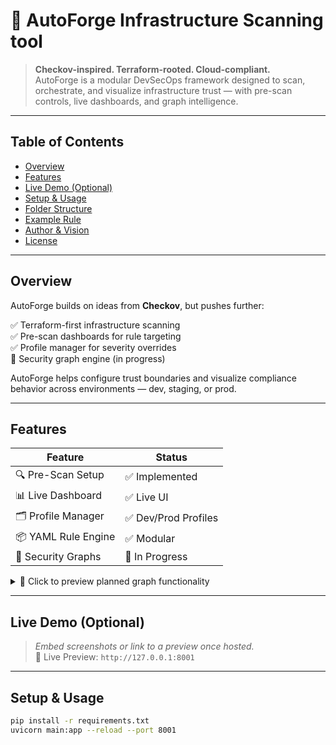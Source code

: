 # 🔐 AutoForge Infrastructure Scanning tool

> **Checkov-inspired. Terraform-rooted. Cloud-compliant.**  
> AutoForge is a modular DevSecOps framework designed to scan, orchestrate, and visualize infrastructure trust — with pre-scan controls, live dashboards, and graph intelligence.

---

## Table of Contents

- [Overview](#overview)
- [Features](#features)
- [Live Demo (Optional)](#live-demo-optional)
- [Setup & Usage](#setup--usage)
- [Folder Structure](#folder-structure)
- [Example Rule](#example-rule)
- [Author & Vision](#author--vision)
- [License](#license)

---

## Overview

AutoForge builds on ideas from **Checkov**, but pushes further:

✅ Terraform-first infrastructure scanning  
✅ Pre-scan dashboards for rule targeting  
✅ Profile manager for severity overrides  
🚧 Security graph engine (in progress)

AutoForge helps configure trust boundaries and visualize compliance behavior across environments — dev, staging, or prod.

---

## Features

| Feature              | Status        |
|----------------------|---------------|
| 🔍 Pre-Scan Setup     | ✅ Implemented |
| 📊 Live Dashboard     | ✅ Live UI     |
| 🗂 Profile Manager     | ✅ Dev/Prod Profiles |
| 📦 YAML Rule Engine   | ✅ Modular     |
| 🧠 Security Graphs     | 🚧 In Progress |

<details>
<summary>🔎 Click to preview planned graph functionality</summary>

Graphs will show:

- IAM access relationships  
- Over-permissive links  
- Trust paths across accounts  
- Graph annotations + violation overlays

</details>

---

## Live Demo (Optional)

> _Embed screenshots or link to a preview once hosted._  
> 🚀 Live Preview: `http://127.0.0.1:8001`

---

## Setup & Usage

```bash
pip install -r requirements.txt
uvicorn main:app --reload --port 8001